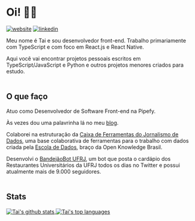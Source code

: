 # Oi! 👋🏾 
[![website](https://img.shields.io/badge/Website/Portfolio-taiporto.github.io-green?style=flat-square)](https://taiporto.github.io/)
[![linkedin](https://img.shields.io/badge/LinkedIn-Tai_Porto-blue?style=flat-square)](https://www.linkedin.com/in/taiporto/)

Meu nome é Tai e sou desenvolvedor front-end. Trabalho primariamente com TypeScript e com foco em React.js e React Native.

Aqui você vai encontrar projetos pessoais escritos em TypeScript/JavaScript e Python e outros projetos menores criados para estudo.
<br />
<br />

## O que faço

Atuo como Desenvolvedor de Software Front-end na Pipefy.

Às vezes dou uma palavrinha lá no meu [blog](https://moonk23.hashnode.dev/).

Colaborei na estruturação da [Caixa de Ferramentas do Jornalismo de Dados](https://github.com/escola-de-dados/toolkit_ddj), uma base colaborativa de ferramentas para o trabalho com dados criada pela [Escola de Dados](https://github.com/escola-de-dados), braço da Open Knowledge Brasil.

Desenvolvi o [BandejãoBot UFRJ](https://github.com/liaporto/bandejaobot-ufrj), um bot que posta o cardápio dos Restaurantes Universitários da UFRJ todos os dias no Twitter e possui atualmente mais de 9.000 seguidores.
<br />
<br />

## Stats
 <a href="https://github.com/anuraghazra/github-readme-stats">
 <img src="https://github-readme-stats.vercel.app/api?username=taiporto&count_private=true&include_all_commits=true&theme=buefy&hide=issues,contribs&show_icons=true" alt="Tai's github stats" align="center"/>
 </a>
 <a href="https://github.com/anuraghazra/github-readme-stats">
 <img src="https://github-readme-stats.vercel.app/api/top-langs/?username=taiporto&layout=compact&hide=c%23&theme=buefy" alt="Tai's top languages" align="center"/>
 </a>

<br />
<br />
